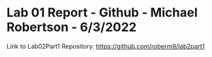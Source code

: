 # Lab 01 Report - Github - Michael Robertson - 6/3/2022  
  
Link to Lab02Part1 Repository: https://github.com/roberm9/lab2part1   
